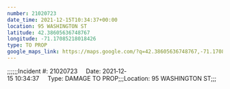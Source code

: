 ```yaml
---
number: 21020723
date_time: 2021-12-15T10:34:37+00:00
location: 95 WASHINGTON ST
latitude: 42.38605636748767
longitude: -71.17085218018426
type: TO PROP
google_maps_link: https://maps.google.com/?q=42.38605636748767,-71.17085218018426
---
```


;;;;;;Incident #: 21020723     Date: 2021‐12‐15 10:34:37     Type: DAMAGE TO PROP;;;Location: 95 WASHINGTON ST;;;
